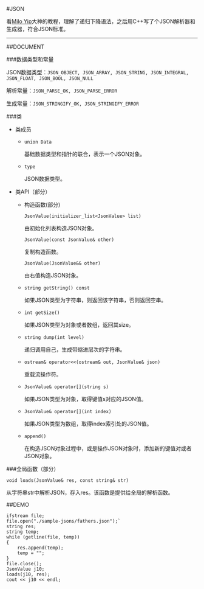 #JSON

看[Milo Yip](http://github.com/miloyip/json-tutorial)大神的教程，理解了递归下降语法，之后用C++写了个JSON解析器和生成器，符合JSON标准。

***
##DOCUMENT

###数据类型和常量

JSON数据类型：`JSON_OBJECT, JSON_ARRAY, JSON_STRING, JSON_INTEGRAL, JSON_FLOAT, JSON_BOOL, JSON_NULL`

解析常量：`JSON_PARSE_OK, JSON_PARSE_ERROR`

生成常量：`JSON_STRINGIFY_OK, JSON_STRINGIFY_ERROR`

###类

* 类成员

	* `union Data`

		基础数据类型和指针的联合，表示一个JSON对象。

	* `type`

		JSON数据类型。
		
* 类API（部分）

	* 构造函数(部分)

		`JsonValue(initializer_list<JsonValue> list)`
			
		由初始化列表构造JSON对象。

		`JsonValue(const JsonValue& other)`

		复制构造函数。

		`JsonValue(JsonValue&& other)`

		由右值构造JSON对象。

	* `string getString() const`

		如果JSON类型为字符串，则返回该字符串，否则返回空串。

	* `int getSize()`

		如果JSON类型为对象或者数组，返回其size。

	* `string dump(int level)`

		递归调用自己，生成带缩进层次的字符串。

	* `ostream& operator<<(ostream& out, JsonValue& json)`
	
		重载流操作符。

	* `JsonValue& operator[](string s)`

		如果JSON类型为对象，取得键值s对应的JSON值。

	* `JsonValue& operator[](int index)`

		如果JSON类型为数组，取得index索引处的JSON值。

	* `append()`

		在构造JSON对象过程中，或是操作JSON对象时，添加新的键值对或者JSON对象。

###全局函数（部分）

`void loads(JsonValue& res, const string& str)`

从字符串str中解析JSON，存入res。该函数是提供给全局的解析函数。


##DEMO

	ifstream file;
	file.open("./sample-jsons/fathers.json");`
	string res;
	string temp;
	while (getline(file, temp))
	{
	    res.append(temp);
		temp = "";
	}
	file.close();
	JsonValue j10;
	loads(j10, res);
	cout << j10 << endl;
